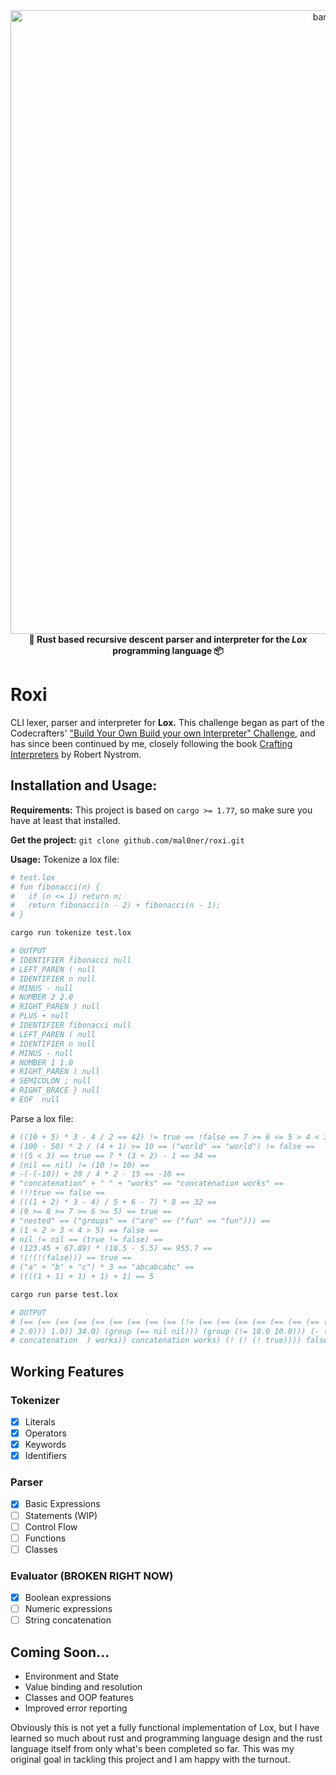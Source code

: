 <div align="center">
  <img width="998" alt="banner" src="https://github.com/user-attachments/assets/8ff9db18-19cd-47f0-9b7c-e5ca745174a4">
  <br />
  <b>🚀 Rust based recursive descent parser and interpreter for the <em>Lox</em> programming language 📦</b>
  <br />
</div>

# Roxi
CLI lexer, parser and interpreter for __Lox.__ This challenge began as part of the Codecrafters' ["Build Your Own Build your own Interpreter" Challenge](https://app.codecrafters.io/courses/interpreter/overview), and has since been continued by me, closely following the book [Crafting Interpreters](https://craftinginterpreters.com/) by Robert Nystrom.

## Installation and Usage:
**Requirements:**
This project is based on `cargo >= 1.77`, so make sure you have at least that installed.

**Get the project:**
`git clone github.com/mal0ner/roxi.git`

**Usage:**
Tokenize a lox file:
```sh
# test.lox
# fun fibonacci(n) {
#   if (n <= 1) return n;
#   return fibonacci(n - 2) + fibonacci(n - 1);
# }

cargo run tokenize test.lox

# OUTPUT
# IDENTIFIER fibonacci null
# LEFT_PAREN ( null
# IDENTIFIER n null
# MINUS - null
# NUMBER 2 2.0
# RIGHT_PAREN ) null
# PLUS + null
# IDENTIFIER fibonacci null
# LEFT_PAREN ( null
# IDENTIFIER n null
# MINUS - null
# NUMBER 1 1.0
# RIGHT_PAREN ) null
# SEMICOLON ; null
# RIGHT_BRACE } null
# EOF  null
```

Parse a lox file:
```sh
# ((10 + 5) * 3 - 4 / 2 == 42) != true == !false == 7 >= 6 <= 5 > 4 < 3 + -1 * "hello" == nil ==
# (100 - 50) * 2 / (4 + 1) >= 10 == ("world" == "world") != false ==
# !(5 < 3) == true == 7 * (3 + 2) - 1 == 34 ==
# (nil == nil) != (10 != 10) == 
# -(-(-10)) + 20 / 4 * 2 - 15 == -10 ==
# "concatenation" + " " + "works" == "concatenation works" ==
# !!!true == false ==
# (((1 + 2) * 3 - 4) / 5 + 6 - 7) * 8 == 32 ==
# (9 >= 8 >= 7 >= 6 >= 5) == true ==
# "nested" == ("groups" == ("are" == ("fun" == "fun"))) ==
# (1 < 2 > 3 < 4 > 5) == false ==
# nil != nil == (true != false) ==
# (123.45 + 67.89) * (10.5 - 5.5) == 955.7 ==
# !(!(!(false))) == true ==
# ("a" + "b" + "c") * 3 == "abcabcabc" ==
# ((((1 + 1) + 1) + 1) + 1) == 5

cargo run parse test.lox

# OUTPUT
# (== (== (== (== (== (== (== (== (== (!= (== (== (== (== (== (== (== (== (== (== (== (== (== (== (== (!= (== (== (== (== (== (!= (== (== (== (== (== (!= # (group (== (- (* (group (+ 10.0 5.0)) 3.0) (/ 4.0 2.0)) 42.0)) true) (! false)) (< (> (<= (>= 7.0 6.0) 5.0) 4.0) (+ 3.0 (* (- 1.0) hello)))) nil) (>= (/ # (* (group (- 100.0 50.0)) 2.0) (group (+ 4.0 1.0))) 10.0)) (group (== world world))) false) (! (group (< 5.0 3.0)))) true) (- (* 7.0 (group (+ 3.0 
# 2.0))) 1.0)) 34.0) (group (== nil nil))) (group (!= 10.0 10.0))) (- (+ (- (group (- (group (- 10.0))))) (* (/ 20.0 4.0) 2.0)) 15.0)) (- 10.0)) (+ (+   
# concatenation  ) works)) concatenation works) (! (! (! true)))) false) (* (group (- (+ (/ (group (- (* (group (+ 1.0 2.0)) 3.0) 4.0)) 5.0) 6.0) 7.0))   # 8.0)) 32.0) (group (>= (>= (>= (>= 9.0 8.0) 7.0) 6.0) 5.0))) true) nested) (group (== groups (group (== are (group (== fun fun))))))) (group (> (< (> (< # 1.0 2.0) 3.0) 4.0) 5.0))) false) nil) nil) (group (!= true false))) (* (group (+ 123.45 67.89)) (group (- 10.5 5.5)))) 955.7) (! (group (! (group (!     # (group false))))))) true) (* (group (+ (+ a b) c)) 3.0)) abcabcabc) (group (+ (group (+ (group (+ (group (+ 1.0 1.0)) 1.0)) 1.0)) 1.0))) 5.0)
```

## Working Features
### Tokenizer
  - [x] Literals
  - [x] Operators
  - [x] Keywords
  - [x] Identifiers

### Parser
  - [x] Basic Expressions
  - [ ] Statements (WIP)
  - [ ] Control Flow
  - [ ] Functions
  - [ ] Classes

### Evaluator (BROKEN RIGHT NOW)
  - [x] Boolean expressions
  - [ ] Numeric expressions
  - [ ] String concatenation

## Coming Soon...
- Environment and State
- Value binding and resolution
- Classes and OOP features
- Improved error reporting

Obviously this is not yet a fully functional implementation of Lox, but I have learned so much about rust and programming language design and the rust language itself from only what's been completed so far. This was my original goal in tackling this project and I am happy with the turnout.
